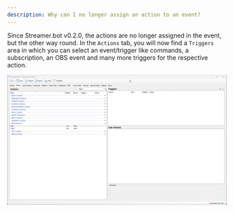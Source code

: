 ```yaml
---
description: Why can I no longer assign an action to an event?
---
```


Since Streamer.bot v0.2.0, the actions are no longer assigned in the event, but the other way round. In the `Actions` tab, you will now find a `Triggers` area in which you can select an event/trigger like commands, a subscription, an OBS event and many more triggers for the respective action.

![Add Trigger Animation](../assets/add-trigger.gif)
